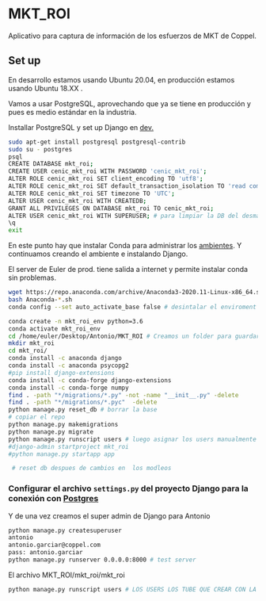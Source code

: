 # MKT_ROI
Aplicativo para captura de información de los esfuerzos de MKT de Coppel. 


## Set up 

En desarrollo estamos usando Ubuntu 20.04, en producción estamos usando Ubuntu 18.XX .

Vamos a usar PostgreSQL, aprovechando que ya se tiene en producción y pues es medio estándar en la industria. 

Installar PostgreSQL y set up Django en [dev.](https://www.digitalocean.com/community/tutorials/how-to-use-postgresql-with-your-django-application-on-ubuntu-14-04)

```bash 
sudo apt-get install postgresql postgresql-contrib
sudo su - postgres
psql
CREATE DATABASE mkt_roi;
CREATE USER cenic_mkt_roi WITH PASSWORD 'cenic_mkt_roi';
ALTER ROLE cenic_mkt_roi SET client_encoding TO 'utf8';
ALTER ROLE cenic_mkt_roi SET default_transaction_isolation TO 'read committed';
ALTER ROLE cenic_mkt_roi SET timezone TO 'UTC';
ALTER USER cenic_mkt_roi WITH CREATEDB;
GRANT ALL PRIVILEGES ON DATABASE mkt_roi TO cenic_mkt_roi;
ALTER USER cenic_mkt_roi WITH SUPERUSER; # para limpiar la DB del desmadre que hice con los modelos
\q
exit
```

En este punto hay que instalar Conda para administrar los [ambientes](https://docs.conda.io/projects/conda/en/latest/user-guide/install/linux.html).
Y continuamos creando el ambiente e instalando Django. 

El server de Euler de prod. tiene salida a internet y permite instalar conda sin problemas. 

```bash
wget https://repo.anaconda.com/archive/Anaconda3-2020.11-Linux-x86_64.sh # bajar conda de los repos del desarrollador
bash Anaconda-*.sh
conda config --set auto_activate_base false # desintalar el enviroment base

conda create -n mkt_roi_env python=3.6
conda activate mkt_roi_env 
cd /home/euler/Desktop/Antonio/MKT_ROI # Creamos un folder para guardar el proyecto donde se pueda en PROD
mkdir mkt_roi
cd mkt_roi/
conda install -c anaconda django
conda install -c anaconda psycopg2
#pip install django-extensions
conda install -c conda-forge django-extensions
conda install -c conda-forge numpy
find . -path "*/migrations/*.py" -not -name "__init__.py" -delete
find . -path "*/migrations/*.pyc"  -delete
python manage.py reset_db # borrar la base 
# copiar el repo 
python manage.py makemigrations 
python manage.py migrate 
python manage.py runscript users # luego asignar los users manualmente en la vista dle admin -_-
#django-admin startproject mkt_roi
#python manage.py startapp app

 # reset db despues de cambios en  los modleos 
```

### Configurar el archivo `settings.py` del proyecto Django para la conexión con [Postgres](https://www.digitalocean.com/community/tutorials/how-to-use-postgresql-with-your-django-application-on-ubuntu-14-04)

Y de una vez creamos el super admin de Django para Antonio 

```bash
python manage.py createsuperuser
antonio
antonio.garciar@coppel.com
pass: antonio.garciar
python manage.py runserver 0.0.0.0:8000 # test server 
```

El archivo MKT_ROI/mkt_roi/mkt_roi

```bash
python manage.py runscript users # LOS USERS LOS TUBE QUE CREAR CON LA UI DEL ADMIN












